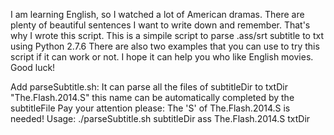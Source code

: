 I am learning English, so I watched a lot of American dramas. There are plenty of beautiful sentences I want to write down
and remember. That's why I wrote this script.
This is a simpile script to parse .ass/srt subtitle to txt using Python 2.7.6 
There are also two examples that you can use to try this script if it can work or not.
I hope it can help you who like English movies. Good luck!

Add parseSubtitle.sh: It can parse all the files of subtitleDir to txtDir
"The.Flash.2014.S" this name can be automatically completed by the subtitleFile
Pay your attention please: The 'S' of The.Flash.2014.S is needed!
Usage:
	./parseSubtitle.sh subtitleDir ass The.Flash.2014.S txtDir
